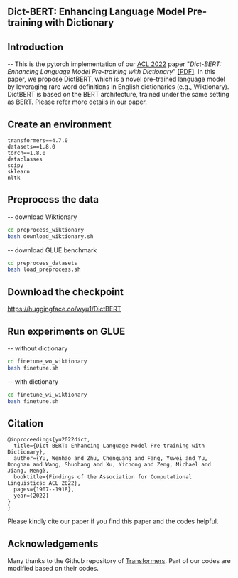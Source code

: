 
## Dict-BERT: Enhancing Language Model Pre-training with Dictionary

## Introduction

-- This is the pytorch implementation of our [ACL 2022](https://www.2022.aclweb.org/) paper "*Dict-BERT: Enhancing Language Model Pre-training with Dictionary*" [\[PDF\]](https://arxiv.org/abs/2110.06490). 
In this paper, we propose DictBERT, which is a novel pre-trained language model by leveraging rare word definitions in English dictionaries (e.g., Wiktionary). DictBERT is based on the BERT architecture, trained under the same setting as BERT. Please refer more details in our paper.

## Create an environment

```
transformers==4.7.0
datasets==1.8.0
torch==1.8.0
dataclasses
scipy 
sklearn
nltk
```
<!-- pip install label-studio --ignore-installed certifi -->

## Preprocess the data

-- download Wiktionary 

```bash
cd preprocess_wiktionary
bash download_wiktionary.sh
```

-- download GLUE benchmark
```bash
cd preprocess_datasets
bash load_preprocess.sh
```

## Download the checkpoint

https://huggingface.co/wyu1/DictBERT

## Run experiments on GLUE

-- without dictionary

```bash
cd finetune_wo_wiktionary
bash finetune.sh
```

-- with dictionary

```bash
cd finetune_wi_wiktionary
bash finetune.sh
```


## Citation

```
@inproceedings{yu2022dict,
  title={Dict-BERT: Enhancing Language Model Pre-training with Dictionary},
  author={Yu, Wenhao and Zhu, Chenguang and Fang, Yuwei and Yu, Donghan and Wang, Shuohang and Xu, Yichong and Zeng, Michael and Jiang, Meng},
  booktitle={Findings of the Association for Computational Linguistics: ACL 2022},
  pages={1907--1918},
  year={2022}
}
}
```

Please kindly cite our paper if you find this paper and the codes helpful.

## Acknowledgements

Many thanks to the Github repository of [Transformers](https://github.com/huggingface/transformers). Part of our codes are modified based on their codes.
